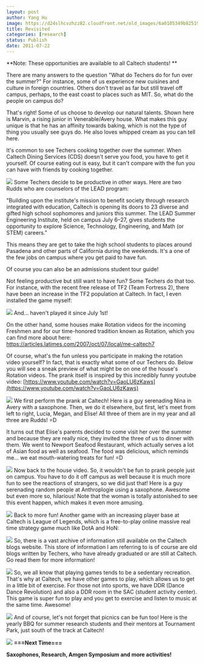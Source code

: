```yaml
---
layout: post
author: Yang Hu
image: https://d24slhcvzhzz82.cloudfront.net/old_images/6a0105349b8251970b01539012b31c970b-800wi.jpg
title: Revisited
categories: [research]
status: Publish
date: 2011-07-22
---
```



**Note: These opportunities are available to all Caltech students! **

There are many answers to the question "What do Techers do for fun over the summer?" For instance, some of us experience new cuisines and culture in foreign countries. Others don't travel as far but still travel off campus, perhaps, to the east coast to places such as MIT. So, what do the people on campus do?

That's right! Some of us choose to develop our natural talents. Shown here is Marvin, a rising junior in Venerable/Avery house. What makes this guy unique is that he has an affinity towards baking, which is not the type of thing you usually see guys do. He also loves whipped cream as you can tell here.

It's common to see Techers cooking together over the summer. When Caltech Dining Services (CDS) doesn't serve you food, you have to get it yourself. Of course eating out is easy, but it can't compare with the fun you can have with friends by cooking together.


![](https://d24slhcvzhzz82.cloudfront.net/old_images/6a0105349b8251970b014e8a0606bc970d-800wi.jpg)
Some Techers decide to be productive in other ways. Here are two Rudds who are counselors of the LEAD program:


"Building upon the institute's mission to benefit society through  research integrated with education, Caltech is opening its doors to 23  diverse and gifted high school sophomores and juniors this summer. The  LEAD Summer Engineering Institute, held on campus July 6–27, gives  students the opportunity to explore Science, Technology, Engineering,  and Math (or STEM) careers."


This means they are get to take the high school students to places around Pasadena and other parts of California during the weekends. It's a one of the few jobs on campus where you get paid to have fun.

Of course you can also be an admissions student tour guide!

Not feeling productive but still want to have fun? Some Techers do that too. For instance, with the recent free release of TF2 (Team Fortress 2), there have been an increase in the TF2 population at Caltech. In fact, I even installed the game myself:

![](https://d24slhcvzhzz82.cloudfront.net/old_images/6a0105349b8251970b015433e7b330970c-800wi.jpg)
And... haven't played it since July 1st!

On the other hand, some houses make Rotation videos for the incoming Freshmen and for our time-honored tradition known as Rotation, which you can find more about here: [https://articles.latimes.com/2007/oct/07/local/me-caltech7 ](https://articles.latimes.com/2007/oct/07/local/me-caltech7)

Of course, what's the fun unless you participate in making the rotation video yourself? In fact, that is exactly what some of our Techers do. Below you will see a sneak preview of what might be on one of the house's Rotation videos. The prank itself is inspired by this incredibly funny youtube video: [https://www.youtube.com/watch?v=GaoLU6zKaws](https://www.youtube.com/watch?v=GaoLU6zKaws)

![](https://d24slhcvzhzz82.cloudfront.net/old_images/6a0105349b8251970b0153901483b0970b-800wi.jpg)
We first perform the prank at Caltech! Here is a guy serenading Nina in Avery with a saxophone. Then, we do it elsewhere, but first, let's meet from left to right, Lucia, Megan, and Elise! All three of them are in my year and all three are Rudds! =D

It turns out that Elise's parents decided to come visit her over the summer and because they are really nice, they invited the three of us to dinner with them. We went to Newport Seafood Restaurant, which actually serves a lot of Asian food as well as seafood. The food was delicious, which reminds me... we eat mouth-watering treats for fun! =D

![](https://d24slhcvzhzz82.cloudfront.net/old_images/6a0105349b8251970b01539014859c970b-800wi.jpg)
Now back to the house video. So, it wouldn't be fun to prank people just on campus. You have to do it off campus as well because it is much more fun to see the reactions of strangers, so we did just that! Here is a guy serenading random people at Anthroplogie using a saxophone. Awesome but even more so, hilarious! Note that the woman is totally astonished to see this event happen, which makes it even more amusing.


![](https://d24slhcvzhzz82.cloudfront.net/old_images/6a0105349b8251970b014e8a07ddf8970d-800wi.jpg)
Back to more fun! Another game with an increasing player base at Caltech is League of  Legends, which is a free-to-play online massive real time strategy game  much like DotA and HoN:

![](https://d24slhcvzhzz82.cloudfront.net/old_images/6a0105349b8251970b015433e7e51d970c-800wi.jpg)
So, there is a vast archive of information still available on the Caltech blogs website. This store of information I am referring to is of course are old blogs written by Techers, who have already graduated or are still at Caltech. Go read them for more information!

![](https://d24slhcvzhzz82.cloudfront.net/old_images/6a0105349b8251970b014e8a07eb59970d-800wi.jpg)
So, we all know that playing games tends to be a sedentary recreation. That's why at Caltech, we have other games to play, which allows us to get in a little bit of exercise. For those not into sports, we have DDR (Dance Dance Revolution) and also a DDR room in the SAC (student activity center). This game is super fun to play and you get to exercise and listen to music at the same time. Awesome!

![](https://d24slhcvzhzz82.cloudfront.net/old_images/6a0105349b8251970b014e8a07ed63970d-800wi.jpg)
And of course, let's not forget that picnics can be fun too! Here is the yearly BBQ for summer research students and their mentors at Tournament Park, just south of the track at Caltech!

![](https://d24slhcvzhzz82.cloudfront.net/old_images/6a0105349b8251970b01539014a4de970b-800wi.jpg)
**===Next Time===**

**Saxophones, Research, Amgen Symposium and more activities!**

